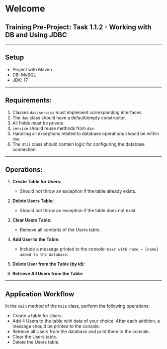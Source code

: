 # Welcome
## Training Pre-Project: Task 1.1.2 - Working with DB and Using JDBC

---

## Setup
- Project with Maven
- DB: MySQL
- JDK: 17

---

## Requirements:

1. Classes `dao/service` must implement corresponding interfaces.
2. The `dao` class should have a default/empty constructor.
3. All fields must be private.
4. `service` should reuse methods from `dao`.
5. Handling all exceptions related to database operations should be within `dao`.
6. The `Util` class should contain logic for configuring the database connection.

---

## Operations:

1. **Create Table for Users:**
    - Should not throw an exception if the table already exists.

2. **Delete Users Table:**
    - Should not throw an exception if the table does not exist.

3. **Clear Users Table:**
    - Remove all contents of the Users table.

4. **Add User to the Table:**
    - Include a message printed to the console: `User with name – [name] added to the database`.

5. **Delete User from the Table (by id):**

6. **Retrieve All Users from the Table:**

---

## Application Workflow

In the `main` method of the `Main` class, perform the following operations:

- Create a table for Users.
- Add 4 Users to the table with data of your choice. After each addition, a message should be printed to the console.
- Retrieve all Users from the database and print them to the console.
- Clear the Users table.
- Delete the Users table.